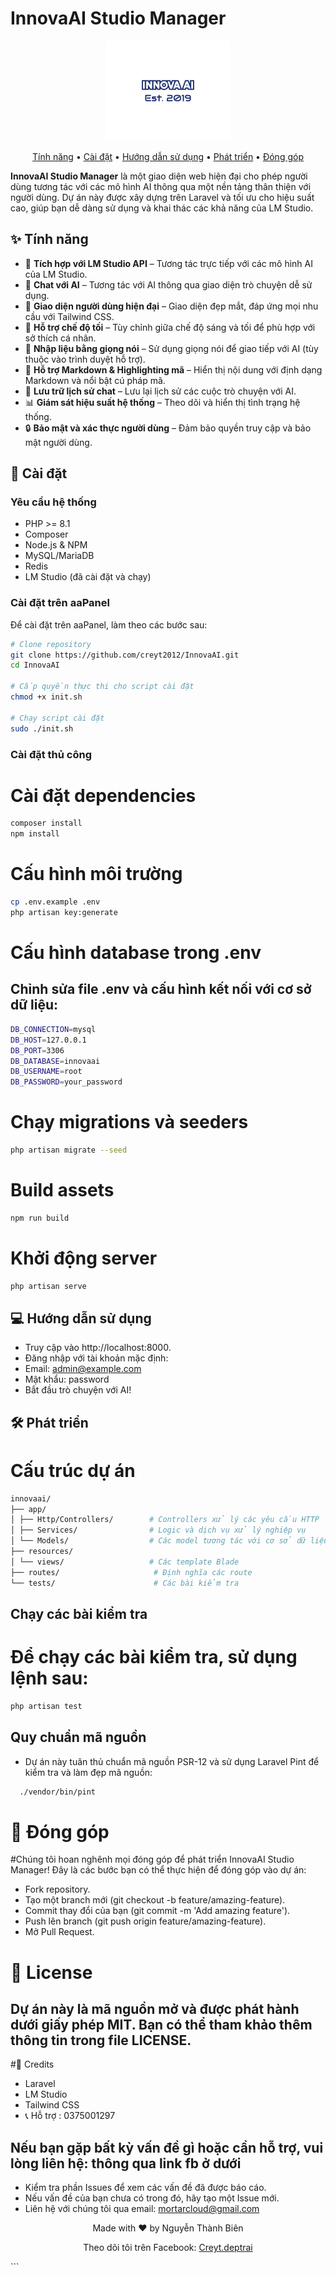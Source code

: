 # InnovaAI Studio Manager

<p align="center">
  <img src="https://github.com/creyt2012/InnovaAI/blob/main/logo-search-grid.png" alt="InnovaAI Studio Manager Logo" width="200"/>
</p>

<p align="center">
  <a href="#features">Tính năng</a> •
  <a href="#installation">Cài đặt</a> •
  <a href="#usage">Hướng dẫn sử dụng</a> •
  <a href="#development">Phát triển</a> •
  <a href="#contributing">Đóng góp</a>
</p>

**InnovaAI Studio Manager** là một giao diện web hiện đại cho phép người dùng tương tác với các mô hình AI thông qua một nền tảng thân thiện với người dùng. Dự án này được xây dựng trên Laravel và tối ưu cho hiệu suất cao, giúp bạn dễ dàng sử dụng và khai thác các khả năng của LM Studio.

## ✨ Tính năng

- 🤖 **Tích hợp với LM Studio API** – Tương tác trực tiếp với các mô hình AI của LM Studio.
- 💬 **Chat với AI** – Tương tác với AI thông qua giao diện trò chuyện dễ sử dụng.
- 🎨 **Giao diện người dùng hiện đại** – Giao diện đẹp mắt, đáp ứng mọi nhu cầu với Tailwind CSS.
- 🌙 **Hỗ trợ chế độ tối** – Tùy chỉnh giữa chế độ sáng và tối để phù hợp với sở thích cá nhân.
- 🎤 **Nhập liệu bằng giọng nói** – Sử dụng giọng nói để giao tiếp với AI (tùy thuộc vào trình duyệt hỗ trợ).
- 📝 **Hỗ trợ Markdown & Highlighting mã** – Hiển thị nội dung với định dạng Markdown và nổi bật cú pháp mã.
- 💾 **Lưu trữ lịch sử chat** – Lưu lại lịch sử các cuộc trò chuyện với AI.
- 📊 **Giám sát hiệu suất hệ thống** – Theo dõi và hiển thị tình trạng hệ thống.
- 🔒 **Bảo mật và xác thực người dùng** – Đảm bảo quyền truy cập và bảo mật người dùng.

## 🚀 Cài đặt

### Yêu cầu hệ thống

- PHP >= 8.1
- Composer
- Node.js & NPM
- MySQL/MariaDB
- Redis
- LM Studio (đã cài đặt và chạy)

### Cài đặt trên aaPanel

Để cài đặt trên aaPanel, làm theo các bước sau:

```bash
# Clone repository
git clone https://github.com/creyt2012/InnovaAI.git
cd InnovaAI

# Cấp quyền thực thi cho script cài đặt
chmod +x init.sh

# Chạy script cài đặt
sudo ./init.sh

```
### Cài đặt thủ công
# Cài đặt dependencies
```bash 
composer install
npm install
```
# Cấu hình môi trường
```bash
cp .env.example .env
php artisan key:generate
```
# Cấu hình database trong .env
## Chỉnh sửa file .env và cấu hình kết nối với cơ sở dữ liệu:
```bash
DB_CONNECTION=mysql
DB_HOST=127.0.0.1
DB_PORT=3306
DB_DATABASE=innovaai
DB_USERNAME=root
DB_PASSWORD=your_password
```

# Chạy migrations và seeders
```bash
php artisan migrate --seed
```

# Build assets
```bash
npm run build
```

# Khởi động server
```bash
php artisan serve
```

## 💻 Hướng dẫn sử dụng
- Truy cập vào http://localhost:8000.
- Đăng nhập với tài khoản mặc định:
- Email: admin@example.com
- Mật khẩu: password
- Bắt đầu trò chuyện với AI!


## 🛠 Phát triển

# Cấu trúc dự án
```bash
innovaai/
├── app/
│ ├── Http/Controllers/        # Controllers xử lý các yêu cầu HTTP
│ ├── Services/                # Logic và dịch vụ xử lý nghiệp vụ
│ └── Models/                  # Các model tương tác với cơ sở dữ liệu
├── resources/
│ └── views/                   # Các template Blade
├── routes/                     # Định nghĩa các route
└── tests/                      # Các bài kiểm tra
```

## Chạy các bài kiểm tra
# Để chạy các bài kiểm tra, sử dụng lệnh sau:
```bash
php artisan test
```

## Quy chuẩn mã nguồn
- Dự án này tuân thủ chuẩn mã nguồn PSR-12 và sử dụng Laravel Pint để kiểm tra và làm đẹp mã nguồn:
```bash
  ./vendor/bin/pint
```

# 🤝 Đóng góp

#Chúng tôi hoan nghênh mọi đóng góp để phát triển InnovaAI Studio Manager! Đây là các bước bạn có thể thực hiện để đóng góp vào dự án:
- Fork repository.
- Tạo một branch mới (git checkout -b feature/amazing-feature).
- Commit thay đổi của bạn (git commit -m 'Add amazing feature').
- Push lên branch (git push origin feature/amazing-feature).
- Mở Pull Request.
# 📝 License

## Dự án này là mã nguồn mở và được phát hành dưới giấy phép MIT. Bạn có thể tham khảo thêm thông tin trong file LICENSE.


#🙏 Credits

- Laravel
- LM Studio
- Tailwind CSS
- 📞 Hỗ trợ : 0375001297

## Nếu bạn gặp bất kỳ vấn đề gì hoặc cần hỗ trợ, vui lòng liên hệ: thông qua link fb ở dưới
- Kiểm tra phần Issues để xem các vấn đề đã được báo cáo.
- Nếu vấn đề của bạn chưa có trong đó, hãy tạo một Issue mới.
- Liên hệ với chúng tôi qua email: mortarcloud@gmail.com
<p align="center">Made with ❤️ by Nguyễn Thành Biên</p> <p align="center"> Theo dõi tôi trên Facebook: <a href="https://www.facebook.com/Creyt.deptrai/" target="_blank">Creyt.deptrai</a> </p> ```






